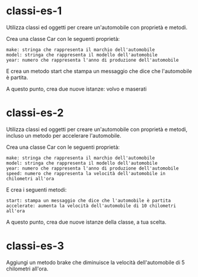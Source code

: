 

# classi-es-1

Utilizza classi ed oggetti per creare un'automobile con proprietà e metodi.

Crea una classe Car con le seguenti proprietà:

    make: stringa che rappresenta il marchio dell'automobile
    model: stringa che rappresenta il modello dell'automobile
    year: numero che rappresenta l'anno di produzione dell'automobile

E crea un metodo start che stampa un messaggio che dice che l'automobile è partita.

A questo punto, crea due nuove istanze: volvo e maserati




# classi-es-2

Utilizza classi ed oggetti per creare un'automobile con proprietà e metodi, incluso un metodo per accelerare l'automobile.

Crea una classe Car con le seguenti proprietà:

    make: stringa che rappresenta il marchio dell'automobile
    model: stringa che rappresenta il modello dell'automobile
    year: numero che rappresenta l'anno di produzione dell'automobile
    speed: numero che rappresenta la velocità dell'automobile in chilometri all'ora

E crea i seguenti metodi:

    start: stampa un messaggio che dice che l'automobile è partita
    accelerate: aumenta la velocità dell'automobile di 10 chilometri all'ora

A questo punto, crea due nuove istanze della classe, a tua scelta.




# classi-es-3

Aggiungi un metodo brake che diminuisce la velocità dell'automobile di 5 chilometri all'ora.    
